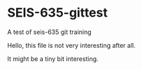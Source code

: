 # SEIS-635-gittest
A test of seis-635 git training

Hello, this file is not very interesting after all.

It might be a tiny bit interesting. 

